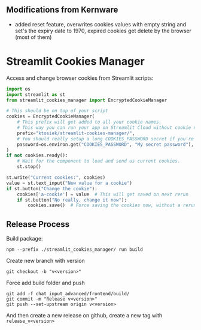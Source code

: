 ## Modifications from Kernware

- added reset feature, overwrites cookies values with empty string and set's the expiry date to 1970, expired cookies get delete by the browser (most of them)


# Streamlit Cookies Manager

Access and change browser cookies from Streamlit scripts:

```python
import os
import streamlit as st
from streamlit_cookies_manager import EncryptedCookieManager

# This should be on top of your script
cookies = EncryptedCookieManager(
    # This prefix will get added to all your cookie names.
    # This way you can run your app on Streamlit Cloud without cookie name clashes with other apps.
    prefix="ktosiek/streamlit-cookies-manager/",
    # You should really setup a long COOKIES_PASSWORD secret if you're running on Streamlit Cloud.
    password=os.environ.get("COOKIES_PASSWORD", "My secret password"),
)
if not cookies.ready():
    # Wait for the component to load and send us current cookies.
    st.stop()

st.write("Current cookies:", cookies)
value = st.text_input("New value for a cookie")
if st.button("Change the cookie"):
    cookies['a-cookie'] = value  # This will get saved on next rerun
    if st.button("No really, change it now"):
        cookies.save()  # Force saving the cookies now, without a rerun
```


## Release Process

Build package:
```
npm --prefix ./streamlit_cookies_manager/ run build
```

Create new branch with version
```
git checkout -b "v<version>"
```

Force add build folder and push
```
git add -f chat_input_advanced/frontend/build/
git commit -m "Release v<version>"
git push --set-upstream origin v<version>
```

And then create a new release on github, create a new tag with `release_v<version>`
